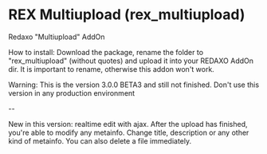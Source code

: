 REX Multiupload (rex_multiupload)
=========

Redaxo &quot;Multiupload&quot; AddOn

How to install:
Download the package, rename the folder to "rex_multiupload" (without quotes) and upload it into your REDAXO AddOn dir.
It is important to rename, otherwise this addon won't work.

Warning: This is the version 3.0.0 BETA3 and still not finished. Don't use this version in any production environment 

--

New in this version: realtime edit with ajax. After the upload has finished, you're able to modify any metainfo.
Change title, description or any other kind of metainfo. You can also delete a file immediately.